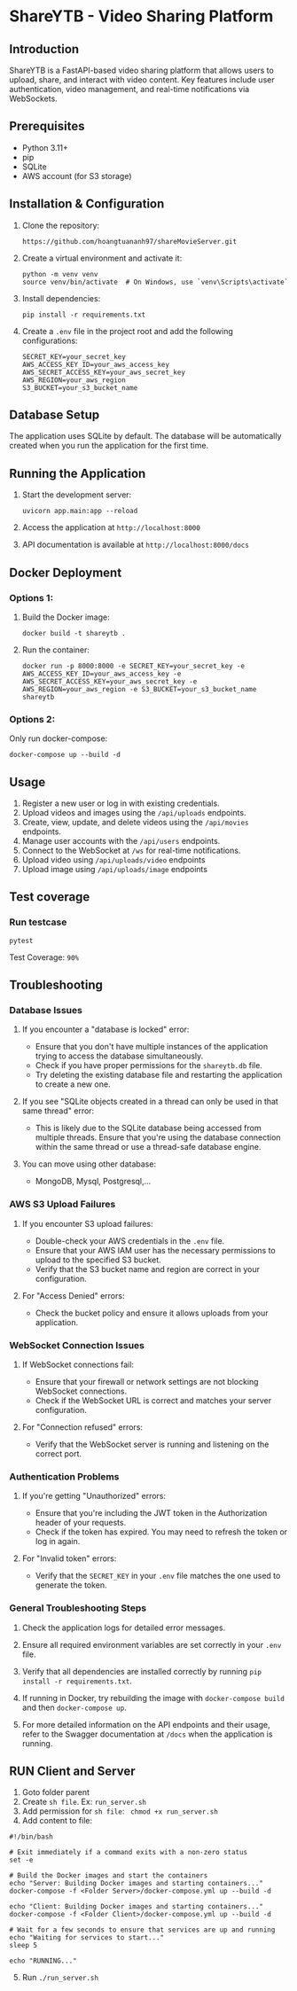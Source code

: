 # ShareYTB - Video Sharing Platform

## Introduction
ShareYTB is a FastAPI-based video sharing platform that allows users to upload, share, and interact with video content. Key features include user authentication, video management, and real-time notifications via WebSockets.

## Prerequisites
- Python 3.11+
- pip
- SQLite
- AWS account (for S3 storage)

## Installation & Configuration

1. Clone the repository:
   ```
   https://github.com/hoangtuananh97/shareMovieServer.git
   ```

2. Create a virtual environment and activate it:
   ```
   python -m venv venv
   source venv/bin/activate  # On Windows, use `venv\Scripts\activate`
   ```

3. Install dependencies:
   ```
   pip install -r requirements.txt
   ```

4. Create a `.env` file in the project root and add the following configurations:
   ```
   SECRET_KEY=your_secret_key
   AWS_ACCESS_KEY_ID=your_aws_access_key
   AWS_SECRET_ACCESS_KEY=your_aws_secret_key
   AWS_REGION=your_aws_region
   S3_BUCKET=your_s3_bucket_name
   ```

## Database Setup

The application uses SQLite by default. The database will be automatically created when you run the application for the first time.

## Running the Application

1. Start the development server:
   ```
   uvicorn app.main:app --reload
   ```

2. Access the application at `http://localhost:8000`

3. API documentation is available at `http://localhost:8000/docs`

## Docker Deployment
### Options 1:

1. Build the Docker image:
   ```
   docker build -t shareytb .
   ```

2. Run the container:
   ```
   docker run -p 8000:8000 -e SECRET_KEY=your_secret_key -e AWS_ACCESS_KEY_ID=your_aws_access_key -e AWS_SECRET_ACCESS_KEY=your_aws_secret_key -e AWS_REGION=your_aws_region -e S3_BUCKET=your_s3_bucket_name shareytb
   ```
### Options 2:
Only run docker-compose:
   ```
   docker-compose up --build -d
   ```
## Usage

1. Register a new user or log in with existing credentials.
2. Upload videos and images using the `/api/uploads` endpoints.
3. Create, view, update, and delete videos using the `/api/movies` endpoints.
4. Manage user accounts with the `/api/users` endpoints.
5. Connect to the WebSocket at `/ws` for real-time notifications.
6. Upload video using `/api/uploads/video` endpoints
7. Upload image using `/api/uploads/image` endpoints

## Test coverage
### Run testcase
```
pytest
```
Test Coverage: `90%`

## Troubleshooting

### Database Issues
1. If you encounter a "database is locked" error:
   - Ensure that you don't have multiple instances of the application trying to access the database simultaneously.
   - Check if you have proper permissions for the `shareytb.db` file.
   - Try deleting the existing database file and restarting the application to create a new one.

2. If you see "SQLite objects created in a thread can only be used in that same thread" error:
   - This is likely due to the SQLite database being accessed from multiple threads. Ensure that you're using the database connection within the same thread or use a thread-safe database engine.

3. You can move using other database:
   - MongoDB, Mysql, Postgresql,...

### AWS S3 Upload Failures
1. If you encounter S3 upload failures:
   - Double-check your AWS credentials in the `.env` file.
   - Ensure that your AWS IAM user has the necessary permissions to upload to the specified S3 bucket.
   - Verify that the S3 bucket name and region are correct in your configuration.

2. For "Access Denied" errors:
   - Check the bucket policy and ensure it allows uploads from your application.

### WebSocket Connection Issues
1. If WebSocket connections fail:
   - Ensure that your firewall or network settings are not blocking WebSocket connections.
   - Check if the WebSocket URL is correct and matches your server configuration.

2. For "Connection refused" errors:
   - Verify that the WebSocket server is running and listening on the correct port.

### Authentication Problems
1. If you're getting "Unauthorized" errors:
   - Ensure that you're including the JWT token in the Authorization header of your requests.
   - Check if the token has expired. You may need to refresh the token or log in again.

2. For "Invalid token" errors:
   - Verify that the `SECRET_KEY` in your `.env` file matches the one used to generate the token.

### General Troubleshooting Steps
1. Check the application logs for detailed error messages.
2. Ensure all required environment variables are set correctly in your `.env` file.
3. Verify that all dependencies are installed correctly by running `pip install -r requirements.txt`.
4. If running in Docker, try rebuilding the image with `docker-compose build` and then `docker-compose up`.

5. For more detailed information on the API endpoints and their usage, refer to the Swagger documentation at `/docs` when the application is running.


## RUN Client and Server
1. Goto folder parent
2. Create `sh file`. Ex: `run_server.sh`
3. Add permission for `sh file`: ` chmod +x run_server.sh`
4. Add content to file:
```
#!/bin/bash

# Exit immediately if a command exits with a non-zero status
set -e

# Build the Docker images and start the containers
echo "Server: Building Docker images and starting containers..."
docker-compose -f <Folder Server>/docker-compose.yml up --build -d

echo "Client: Building Docker images and starting containers..."
docker-compose -f <Folder Client>/docker-compose.yml up --build -d

# Wait for a few seconds to ensure that services are up and running
echo "Waiting for services to start..."
sleep 5

echo "RUNNING..."
```
5. Run `./run_server.sh`